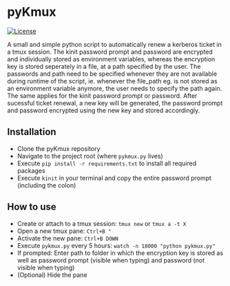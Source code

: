 # pyKmux
[![License](https://img.shields.io/badge/License-MIT-brightgreen.svg)](LICENSE)

A small and simple python script to automatically renew a kerberos ticket in a tmux session. The kinit password prompt and password are encrypted and individually stored as environment variables, whereas the encryption key is stored seperately in a file, at a path specified by the user. The passwords and path need to be specified whenever they are not available during runtime of the script, ie. whenever the file_path eg. is not stored as an environment variable anymore, the user needs to specify the path again. The same applies for the kinit password prompt or password. After sucessful ticket renewal, a new key will be generated, the password prompt and password encrypted using the new key and stored accordingly.

## Installation
* Clone the pyKmux repository
* Navigate to the project root (where `pykmux.py` lives)
* Execute `pip install -r requirements.txt` to install all required packages
* Execute `kinit` in your terminal and copy the entire password prompt (including the colon)

## How to use
* Create or attach to a tmux session: `tmux new` or `tmux a -t X`
* Open a new tmux pane: `Ctrl+B "`
* Activate the new pane: `Ctrl+B DOWN`
* Execute `pykmux.py` every 5 hours: `watch -n 18000 "python pykmux.py"`
* If prompted: Enter path to folder in which the encryption key is stored as well as password prompt (visible when typing) and password (not visible when typing)
* (Optional) Hide the pane

